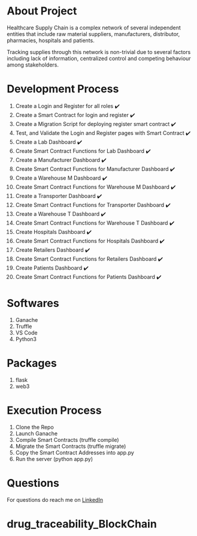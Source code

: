 # About Project

Healthcare Supply Chain is a complex network of several independent entities that include raw material suppliers, manufacturers, distributor, pharmacies, hospitals and patients. 

Tracking supplies through this network is non-trivial due to several factors including lack of information, centralized control and competing behaviour among stakeholders.

# Development Process

1. Create a Login and Register for all roles :heavy_check_mark:
2. Create a Smart Contract for login and register :heavy_check_mark:
3. Create a Migration Script for deploying register smart contract :heavy_check_mark:
4. Test, and Validate the Login and Register pages with Smart Contract :heavy_check_mark:
5. Create a Lab Dashboard :heavy_check_mark:
6. Create Smart Contract Functions for Lab Dashboard :heavy_check_mark:
7. Create a Manufacturer Dashboard :heavy_check_mark:
8. Create Smart Contract Functions for Manufacturer Dashboard :heavy_check_mark:
9. Create a Warehouse M Dashboard :heavy_check_mark:
10. Create Smart Contract Functions for Warehouse M Dashboard :heavy_check_mark:
11. Create a Transporter Dashboard :heavy_check_mark:
12. Create Smart Contract Functions for Transporter Dashboard :heavy_check_mark:
13. Create a Warehouse T Dashboard :heavy_check_mark:
14. Create Smart Contract Functions for Warehouse T Dashboard :heavy_check_mark:
15. Create Hospitals Dashboard :heavy_check_mark:
16. Create Smart Contract Functions for Hospitals Dashboard :heavy_check_mark:
17. Create Retailers Dashboard :heavy_check_mark:
18. Create Smart Contract Functions for Retailers Dashboard :heavy_check_mark:
19. Create Patients Dashboard :heavy_check_mark:
20. Create Smart Contract Functions for Patients Dashboard :heavy_check_mark:

# Softwares
1. Ganache
2. Truffle
3. VS Code
4. Python3

# Packages
1. flask
2. web3

# Execution Process
1. Clone the Repo
2. Launch Ganache
3. Compile Smart Contracts (truffle compile)
4. Migrate the Smart Contracts (truffle migrate)
5. Copy the Smart Contract Addresses into app.py
6. Run the server (python app.py)

# Questions
For questions do reach me on <a href="https://linkedin.com/in/MadhuPIoT">LinkedIn</a>
# drug_traceability_BlockChain
